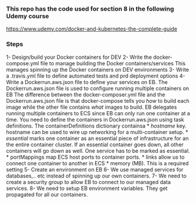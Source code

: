 ### This repo has the code used for section 8 in the following Udemy course
https://www.udemy.com/docker-and-kubernetes-the-complete-guide

### Steps

1- Design/build your Docker containers for DEV
2- Write the docker-compose.yml file to manage building the Docker containers/services
   This manages spinning up the Docker containers on DEV environments
3- Write a .travis.yml file to define automated tests and prd deployment options
4- Write a Dockerrun.aws.json file to define your services on EB.
The Dockerrun.aws.json file is used to configure running multiple containers on EB
The difference between the docker-composer.yml file and the Dockerrun.aws.json file is that docker-compose tells you *how* to build each image while the other file contains *what* images to build.
EB delegates running multiple containers to ECS since EB can only run one container at a time. You need to define the containers in Dockerrun.aws.json using task definitions.
The containerDefinitions dictionary containsa 
    * *hostname* key. hostname can be used to wire up networking for a multi-container setup.
    * *essential* marks one container as an essential piece of infrastructure for an the entire container cluster. If an essential container goes down, all other containers will go down as well.
    One service has to be marked as essential.
    *  portMappings map ECS host ports to container ports.
    * links allow us to connect one container to another in ECS
    * memory (MB). This is a required setting
5- Create an environment on EB
6- We use managed services for databases,.. etc instead of spinning up our own containers.
7- We need to create a security group to allow EB to connect to our managed data services.
8- We need to setup EB environment variables. They get propagated for all our containers.
